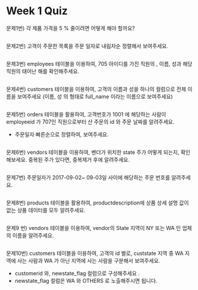 # Week 1 Quiz

문제1번)  각 제품 가격을 5 % 줄이려면 어떻게 해야 할까요?

```

```

문제2번)  고객이 주문한 목록을 주문 일자로 내림차순 정렬해서 보여주세요.

```

```

문제3번)  employees 테이블을 이용하여, 705 아이디를 가진 직원의 , 이름, 성과  해당 직원의  태어난 해를 확인해주세요.

```sql

```

문제4번)  customers 테이블을 이용하여,  고객의 이름과 성을 하나의 컬럼으로 전체 이름을 보여주세요 (이름, 성 의 형태로  full_name 이라는 이름으로 보여주세요)

```sql

```

문제5번) orders 테이블을 활용하여, 고객번호가 1001 에 해당하는 사람이 employeeid 가 707인 직원으로부터  산 주문의 id 와 주문 날짜를 알려주세요.
* 주문일자 빠른순으로 정렬하여, 보여주세요.

```sql

```

문제6번)  vendors 테이블을 이용하여, 벤더가 위치한 state 주가 어떻게 되는지, 확인해보세요.  중복된 주가 있다면, 중복제거 후에 알려주세요.

```sql

```

문제7번) 주문일자가  2017-09-02~ 09-03일 사이에 해당하는 주문 번호를 알려주세요.

```sql

```

문제8번) products 테이블을 활용하여, productdescription에 상품 상세 설명 값이 없는  상품 데이터를 모두 알려주세요.

```sql

```

문제9 번) vendors 테이블을 이용하여, vendor의 State 지역이 NY 또는 WA 인 업체의 이름을 알려주세요.

```sql

```

문제10번)  customers 테이블을 이용하여, 고객의 id 별로,  custstate 지역 중 WA 지역에 사는 사람과  WA 가 아닌 지역에 사는 사람을 구분해서  보여주세요.

- customerid 와, newstate_flag 컬럼으로 구성해주세요 .
- newstate_flag 컬럼은 WA 와 OTHERS 로 노출해주시면 됩니다.
